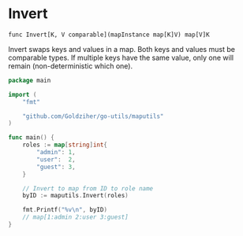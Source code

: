 # Invert

`func Invert[K, V comparable](mapInstance map[K]V) map[V]K`

Invert swaps keys and values in a map. Both keys and values must be comparable types. If multiple keys have the same value, only one will remain (non-deterministic which one).

```go
package main

import (
	"fmt"

	"github.com/Goldziher/go-utils/maputils"
)

func main() {
	roles := map[string]int{
		"admin": 1,
		"user":  2,
		"guest": 3,
	}

	// Invert to map from ID to role name
	byID := maputils.Invert(roles)

	fmt.Printf("%v\n", byID)
	// map[1:admin 2:user 3:guest]
}
```
